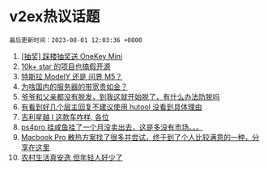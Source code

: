 # v2ex热议话题

`最后更新时间：2023-08-01 12:03:36 +0800`

1. [[抽奖] 踩楼抽奖送 OneKey Mini](https://www.v2ex.com/t/961220)
1. [10k+ star 的项目也搞假开源](https://www.v2ex.com/t/961178)
1. [特斯拉 ModelY 还是 问界 M5？](https://www.v2ex.com/t/961186)
1. [为啥国内的服务器的带宽贵如金？](https://www.v2ex.com/t/961278)
1. [爷爷和父亲都没有脱发，到我这就开始脱了，有什么办法防脱吗](https://www.v2ex.com/t/961201)
1. [有看到好几个层主回复不建议使用 hutool 没看到具体理由](https://www.v2ex.com/t/961357)
1. [吉利星越 l 这款车咋样, 各位](https://www.v2ex.com/t/961403)
1. [ps4pro 挂咸鱼挂了一个月没卖出去，这是多没有市场。。。](https://www.v2ex.com/t/961280)
1. [Macbook Pro 散热方案找了很多并尝试，终于到了个人比较满意的一种，分享在这里](https://www.v2ex.com/t/961317)
1. [农村生活真安逸 但年轻人好少了](https://www.v2ex.com/t/961335)

